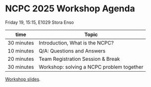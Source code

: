 NCPC 2025 Workshop Agenda
=========================

Friday 19, 15:15, E1029 Stora Enso

| time       | Topic                                     |
| ---------- | ----------------------------------------- |
| 30 minutes | Introduction, What is the NCPC?           |
| 10 minutes | Q/A: Questions and Answers                |
| 20 minutes | Team Registration Session & Break         |
| 30 minutes | Workshop: solving a NCPC problem together |

[Workshop slides](/slides).
